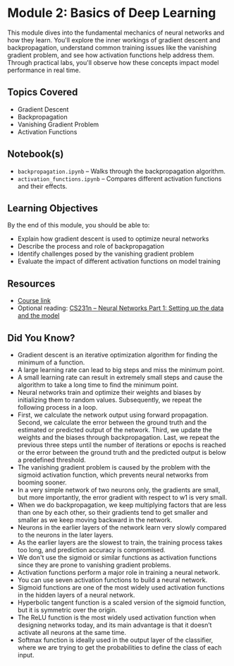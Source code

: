 # Module 2: Basics of Deep Learning

This module dives into the fundamental mechanics of neural networks and how they learn. You'll explore the inner workings of gradient descent and backpropagation, understand common training issues like the vanishing gradient problem, and see how activation functions help address them. Through practical labs, you'll observe how these concepts impact model performance in real time.

## Topics Covered

- Gradient Descent
- Backpropagation
- Vanishing Gradient Problem
- Activation Functions

## Notebook(s)

- `backpropagation.ipynb` – Walks through the backpropagation algorithm.
- `activation_functions.ipynb` – Compares different activation functions and their effects.

## Learning Objectives

By the end of this module, you should be able to:

- Explain how gradient descent is used to optimize neural networks  
- Describe the process and role of backpropagation  
- Identify challenges posed by the vanishing gradient problem  
- Evaluate the impact of different activation functions on model training  

## Resources

- [Course link](https://www.coursera.org/learn/introduction-to-deep-learning-with-keras)
- Optional reading: [CS231n – Neural Networks Part 1: Setting up the data and the model](http://cs231n.github.io/neural-networks-1/)

## Did You Know?
* Gradient descent is an iterative optimization algorithm for finding the minimum of a function.
* A large learning rate can lead to big steps and miss the minimum point.
* A small learning rate can result in extremely small steps and cause the algorithm to take a long time to find the minimum point.
* Neural networks train and optimize their weights and biases by initializing them to random values. Subsequently, we repeat the following process in a loop.
* First, we calculate the network output using forward propagation. Second, we calculate the error between the ground truth and the estimated or predicted output of the network. Third, we update the weights and the biases through backpropagation. Last, we repeat the previous three steps until the number of iterations or epochs is reached or the error between the ground truth and the predicted output is below a predefined threshold.
* The vanishing gradient problem is caused by the problem with the sigmoid activation function, which prevents neural networks from booming sooner.
* In a very simple network of two neurons only, the gradients are small, but more importantly, the error gradient with respect to w1 is very small.
* When we do backpropagation, we keep multiplying factors that are less than one by each other, so their gradients tend to get smaller and smaller as we keep moving backward in the network.
* Neurons in the earlier layers of the network learn very slowly compared to the neurons in the later layers.
* As the earlier layers are the slowest to train, the training process takes too long, and prediction accuracy is compromised.
* We don't use the sigmoid or similar functions as activation functions since they are prone to vanishing gradient problems.
* Activation functions perform a major role in training a neural network.
* You can use seven activation functions to build a neural network.
* Sigmoid functions are one of the most widely used activation functions in the hidden layers of a neural network.
* Hyperbolic tangent function is a scaled version of the sigmoid function, but it is symmetric over the origin.
* The ReLU function is the most widely used activation function when designing networks today, and its main advantage is that it doesn’t activate all neurons at the same time.
* Softmax function is ideally used in the output layer of the classifier, where we are trying to get the probabilities to define the class of each input.